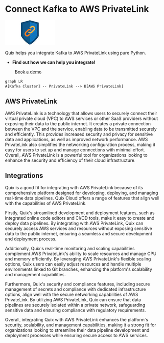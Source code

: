 # Connect Kafka to AWS PrivateLink

![](./images/logo_1.jpg)

Quix helps you integrate Kafka to AWS PrivateLink using pure Python.

<div class="grid cards blog-grid-card" markdown>

- __Find out how we can help you integrate!__

    <a class="md-button md-button--primary" href="https://share.hsforms.com/1iW0TmZzKQMChk0lxd_tGiw4yjw2?__hstc=175542013.2303933fbd746c0ac86d9ccbe9bc9100.1728383268831.1729603416735.1729620918855.31&__hssc=175542013.1.1729620918855&__hsfp=2132701734" target="_blank" style="margin:.5rem;">Book a demo</a>

</div>

```mermaid
graph LR
A[Kafka Cluster] -- PrivateLink --> B[AWS PrivateLink]
```

## AWS PrivateLink

AWS PrivateLink is a technology that allows users to securely connect their virtual private cloud (VPC) to AWS services or other SaaS providers without exposing their data to the public internet. It creates a private connection between the VPC and the service, enabling data to be transmitted securely and efficiently. This provides increased security and privacy for sensitive data and applications, as well as improved network performance. AWS PrivateLink also simplifies the networking configuration process, making it easy for users to set up and manage connections with minimal effort. Overall, AWS PrivateLink is a powerful tool for organizations looking to enhance the security and efficiency of their cloud infrastructure.

## Integrations

Quix is a good fit for integrating with AWS PrivateLink because of its comprehensive platform designed for developing, deploying, and managing real-time data pipelines. Quix Cloud offers a range of features that align well with the capabilities of AWS PrivateLink.

Firstly, Quix's streamlined development and deployment features, such as integrated online code editors and CI/CD tools, make it easy to create and deploy data pipelines. By integrating with AWS PrivateLink, Quix can securely access AWS services and resources without exposing sensitive data to the public internet, ensuring a seamless and secure development and deployment process.

Additionally, Quix's real-time monitoring and scaling capabilities complement AWS PrivateLink's ability to scale resources and manage CPU and memory efficiently. By leveraging AWS PrivateLink's flexible scaling options, Quix users can easily adjust resources and handle multiple environments linked to Git branches, enhancing the platform's scalability and management capabilities.

Furthermore, Quix's security and compliance features, including secure management of secrets and compliance with dedicated infrastructure options, align well with the secure networking capabilities of AWS PrivateLink. By utilizing AWS PrivateLink, Quix can ensure that data pipelines are securely isolated within a private network, safeguarding sensitive data and ensuring compliance with regulatory requirements.

Overall, integrating Quix with AWS PrivateLink enhances the platform's security, scalability, and management capabilities, making it a strong fit for organizations looking to streamline their data pipeline development and deployment processes while ensuring secure access to AWS services.

